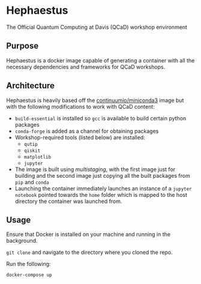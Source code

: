 # Hephaestus

The Official Quantum Computing at Davis (QCaD) workshop environment

## Purpose

Hephaestus is a docker image capable of generating a container with all the necessary dependencies and frameworks for QCaD workshops.

## Architecture

Hephaestus is heavily based off the [continuumio/miniconda3](https://hub.docker.com/r/continuumio/miniconda3) image but with the following modifications to work with QCaD content:
* `build-essential` is installed so `gcc` is available to build certain python packages
* `conda-forge` is added as a channel for obtaining packages
* Workshop-required tools (listed below) are installed:
  * `qutip`
  * `qiskit`
  * `matplotlib`
  * `jupyter`
* The image is built using *multistaging*, with the first image just for building and the second image just copying all the built packages from `pip` and `conda`
* Launching the container immediately launches an instance of a `jupyter notebook` pointed towards the `home` folder which is mapped to the host directory the container was launched from. 

## Usage

Ensure that Docker is installed on your machine and running in the background.

`git clone` and navigate to the directory where you cloned the repo.

Run the following:

```
docker-compose up
```